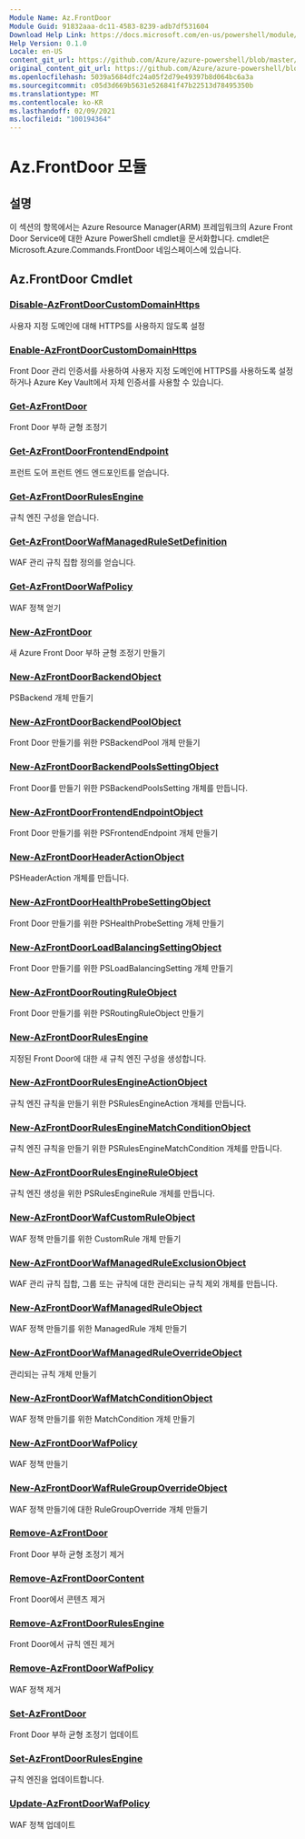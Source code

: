 ```yaml
---
Module Name: Az.FrontDoor
Module Guid: 91832aaa-dc11-4583-8239-adb7df531604
Download Help Link: https://docs.microsoft.com/en-us/powershell/module/az.frontdoor
Help Version: 0.1.0
Locale: en-US
content_git_url: https://github.com/Azure/azure-powershell/blob/master/src/FrontDoor/FrontDoor/help/Az.FrontDoor.md
original_content_git_url: https://github.com/Azure/azure-powershell/blob/master/src/FrontDoor/FrontDoor/help/Az.FrontDoor.md
ms.openlocfilehash: 5039a5684dfc24a05f2d79e49397b8d064bc6a3a
ms.sourcegitcommit: c05d3d669b5631e526841f47b22513d78495350b
ms.translationtype: MT
ms.contentlocale: ko-KR
ms.lasthandoff: 02/09/2021
ms.locfileid: "100194364"
---
```

# Az.FrontDoor 모듈
## 설명
이 섹션의 항목에서는 Azure Resource Manager(ARM) 프레임워크의 Azure Front Door Service에 대한 Azure PowerShell cmdlet을 문서화합니다. cmdlet은 Microsoft.Azure.Commands.FrontDoor 네임스페이스에 있습니다.

## Az.FrontDoor Cmdlet
### [Disable-AzFrontDoorCustomDomainHttps](Disable-AzFrontDoorCustomDomainHttps.md)
사용자 지정 도메인에 대해 HTTPS를 사용하지 않도록 설정

### [Enable-AzFrontDoorCustomDomainHttps](Enable-AzFrontDoorCustomDomainHttps.md)
Front Door 관리 인증서를 사용하여 사용자 지정 도메인에 HTTPS를 사용하도록 설정하거나 Azure Key Vault에서 자체 인증서를 사용할 수 있습니다.

### [Get-AzFrontDoor](Get-AzFrontDoor.md)
Front Door 부하 균형 조정기

### [Get-AzFrontDoorFrontendEndpoint](Get-AzFrontDoorFrontendEndpoint.md)
프런트 도어 프런트 엔드 엔드포인트를 얻습니다.

### [Get-AzFrontDoorRulesEngine](Get-AzFrontDoorRulesEngine.md)
규칙 엔진 구성을 얻습니다.

### [Get-AzFrontDoorWafManagedRuleSetDefinition](Get-AzFrontDoorWafManagedRuleSetDefinition.md)
WAF 관리 규칙 집합 정의를 얻습니다.

### [Get-AzFrontDoorWafPolicy](Get-AzFrontDoorWafPolicy.md)
WAF 정책 얻기

### [New-AzFrontDoor](New-AzFrontDoor.md)
새 Azure Front Door 부하 균형 조정기 만들기

### [New-AzFrontDoorBackendObject](New-AzFrontDoorBackendObject.md)
PSBackend 개체 만들기

### [New-AzFrontDoorBackendPoolObject](New-AzFrontDoorBackendPoolObject.md)
Front Door 만들기를 위한 PSBackendPool 개체 만들기

### [New-AzFrontDoorBackendPoolsSettingObject](New-AzFrontDoorBackendPoolsSettingObject.md)
Front Door를 만들기 위한 PSBackendPoolsSetting 개체를 만듭니다.

### [New-AzFrontDoorFrontendEndpointObject](New-AzFrontDoorFrontendEndpointObject.md)
Front Door 만들기를 위한 PSFrontendEndpoint 개체 만들기

### [New-AzFrontDoorHeaderActionObject](New-AzFrontDoorHeaderActionObject.md)
PSHeaderAction 개체를 만듭니다.

### [New-AzFrontDoorHealthProbeSettingObject](New-AzFrontDoorHealthProbeSettingObject.md)
Front Door 만들기를 위한 PSHealthProbeSetting 개체 만들기

### [New-AzFrontDoorLoadBalancingSettingObject](New-AzFrontDoorLoadBalancingSettingObject.md)
Front Door 만들기를 위한 PSLoadBalancingSetting 개체 만들기

### [New-AzFrontDoorRoutingRuleObject](New-AzFrontDoorRoutingRuleObject.md)
Front Door 만들기를 위한 PSRoutingRuleObject 만들기

### [New-AzFrontDoorRulesEngine](New-AzFrontDoorRulesEngine.md)
지정된 Front Door에 대한 새 규칙 엔진 구성을 생성합니다. 

### [New-AzFrontDoorRulesEngineActionObject](New-AzFrontDoorRulesEngineActionObject.md)
규칙 엔진 규칙을 만들기 위한 PSRulesEngineAction 개체를 만듭니다.

### [New-AzFrontDoorRulesEngineMatchConditionObject](New-AzFrontDoorRulesEngineMatchConditionObject.md)
규칙 엔진 규칙을 만들기 위한 PSRulesEngineMatchCondition 개체를 만듭니다.

### [New-AzFrontDoorRulesEngineRuleObject](New-AzFrontDoorRulesEngineRuleObject.md)
규칙 엔진 생성을 위한 PSRulesEngineRule 개체를 만듭니다.

### [New-AzFrontDoorWafCustomRuleObject](New-AzFrontDoorWafCustomRuleObject.md)
WAF 정책 만들기를 위한 CustomRule 개체 만들기

### [New-AzFrontDoorWafManagedRuleExclusionObject](New-AzFrontDoorWafManagedRuleExclusionObject.md)
WAF 관리 규칙 집합, 그룹 또는 규칙에 대한 관리되는 규칙 제외 개체를 만듭니다.

### [New-AzFrontDoorWafManagedRuleObject](New-AzFrontDoorWafManagedRuleObject.md)
WAF 정책 만들기를 위한 ManagedRule 개체 만들기

### [New-AzFrontDoorWafManagedRuleOverrideObject](New-AzFrontDoorWafManagedRuleOverrideObject.md)
관리되는 규칙 개체 만들기

### [New-AzFrontDoorWafMatchConditionObject](New-AzFrontDoorWafMatchConditionObject.md)
WAF 정책 만들기를 위한 MatchCondition 개체 만들기

### [New-AzFrontDoorWafPolicy](New-AzFrontDoorWafPolicy.md)
WAF 정책 만들기

### [New-AzFrontDoorWafRuleGroupOverrideObject](New-AzFrontDoorWafRuleGroupOverrideObject.md)
WAF 정책 만들기에 대한 RuleGroupOverride 개체 만들기

### [Remove-AzFrontDoor](Remove-AzFrontDoor.md)
Front Door 부하 균형 조정기 제거

### [Remove-AzFrontDoorContent](Remove-AzFrontDoorContent.md)
Front Door에서 콘텐츠 제거

### [Remove-AzFrontDoorRulesEngine](Remove-AzFrontDoorRulesEngine.md)
Front Door에서 규칙 엔진 제거

### [Remove-AzFrontDoorWafPolicy](Remove-AzFrontDoorWafPolicy.md)
WAF 정책 제거

### [Set-AzFrontDoor](Set-AzFrontDoor.md)
Front Door 부하 균형 조정기 업데이트

### [Set-AzFrontDoorRulesEngine](Set-AzFrontDoorRulesEngine.md)
규칙 엔진을 업데이트합니다.

### [Update-AzFrontDoorWafPolicy](Update-AzFrontDoorWafPolicy.md)
WAF 정책 업데이트

